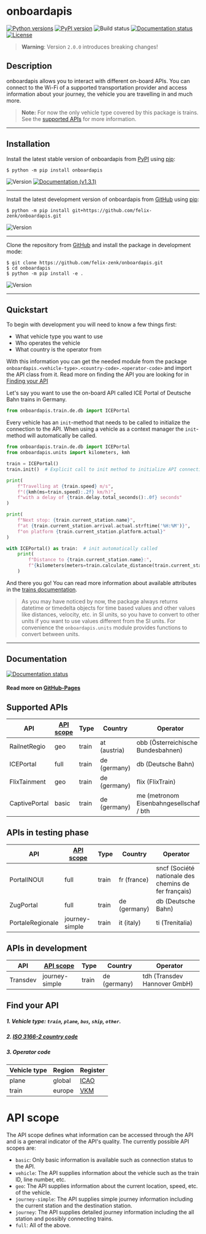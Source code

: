 # onboardapis

[![Python versions](https://img.shields.io/pypi/pyversions/onboardapis)](https://pypi.org/project/onboardapis)
[![PyPI version](https://badge.fury.io/py/onboardapis.svg)](https://pypi.org/project/onboardapis)
![Build status](https://img.shields.io/github/actions/workflow/status/felix-zenk/onboardapis/build.yml?branch=main)
[![Documentation status](https://img.shields.io/github/actions/workflow/status/felix-zenk/onboardapis/docs.yml?label=docs)](https://felix-zenk.github.io/onboardapis/docs/)
[![License](https://img.shields.io/github/license/felix-zenk/onboardapis)](https://github.com/felix-zenk/onboardapis/blob/main/LICENSE)

> **Warning**: Version `2.0.0` introduces breaking changes!

## Description

onboardapis allows you to interact with different on-board APIs.
You can connect to the Wi-Fi of a supported transportation provider
and access information about your journey, the vehicle you are travelling in and much more.

> **Note:** For now the only vehicle type covered by this package is trains.
> See the [supported APIs](#supported-apis) for more information.

---

## Installation

Install the latest stable version of onboardapis
from [PyPI](https://pypi.org/project/onboardapis)
using [pip](https://pip.pypa.io/en/stable/installation/):

```shell
$ python -m pip install onboardapis
```

![Version](https://img.shields.io/pypi/v/onboardapis?label=%20)
[![Documentation (v1.3.1)](https://img.shields.io/badge/Docs_v1.3.1-_?color=3581b6)](https://onboardapis.readthedocs.io/en/stable/)

---

Install the latest development version of onboardapis
from [GitHub](https://github.com/felix-zenk/onboardapis)
using [pip](https://pip.pypa.io/en/stable/installation/):

```shell
$ python -m pip install git+https://github.com/felix-zenk/onboardapis.git
```

![Version](https://img.shields.io/badge/v2.0.0-%20?color=1081c2)

---

Clone the repository
from [GitHub](https://github.com/felix-zenk/onboardapis)
and install the package in development mode:

```shell
$ git clone https://github.com/felix-zenk/onboardapis.git
$ cd onboardapis
$ python -m pip install -e .
```

![Version](https://img.shields.io/badge/v2.0.0-%20?color=1081c2)

---

## Quickstart

To begin with development you will need to know a few things first:

* What vehicle type you want to use
* Who operates the vehicle
* What country is the operator from

With this information you can get the needed module from the package 
``onboardapis.<vehicle-type>.<country-code>.<operator-code>`` 
and import the API class from it.
Read more on finding the API you are looking for in [Finding your API](#find-your-api)

Let's say you want to use the on-board API called ICE Portal of Deutsche Bahn trains in Germany.

```python
from onboardapis.train.de.db import ICEPortal
```

Every vehicle has an ``init``-method that needs to be called to initialize the connection to the API.
When using a vehicle as a context manager the ``init``-method will automatically be called.

```python
from onboardapis.train.de.db import ICEPortal
from onboardapis.units import kilometers, kmh

train = ICEPortal()
train.init()  # Explicit call to init method to initialize API connection

print(
    f"Travelling at {train.speed} m/s",
    f"({kmh(ms=train.speed):.2f} km/h)",
    f"with a delay of {train.delay.total_seconds():.0f} seconds"
)

print(
    f"Next stop: {train.current_station.name}",
    f"at {train.current_station.arrival.actual.strftime('%H:%M')}",
    f"on platform {train.current_station.platform.actual}"
)

with ICEPortal() as train:  # init automatically called
    print(
        f"Distance to {train.current_station.name}:",
        f"{kilometers(meters=train.calculate_distance(train.current_station)):.1f} km"
    )
```

And there you go!
You can read more information about available attributes in the [trains documentation](https://felix-zenk.github.io/onboardapis/docs/train/index.html#onboardapis.train.Train).

> As you may have noticed by now, the package always returns datetime or timedelta objects for time based values
> and other values like distances, velocity, etc. in SI units,
> so you have to convert to other units if you want to use values different from the SI units.
> For convenience the ``onboardapis.units`` module provides functions to convert between units.

---

## Documentation
[![Documentation status](https://img.shields.io/github/actions/workflow/status/felix-zenk/onboardapis/docs.yml?label=docs)](https://felix-zenk.github.io/onboardapis/docs/)

#### Read more on [GitHub-Pages](https://felix-zenk.github.io/onboardapis/docs/)


## Supported APIs

| API           | [API scope](#api-scope) | Type  | Country      | Operator                                  |
|---------------|-------------------------|-------|--------------|-------------------------------------------|
| RailnetRegio  | geo                     | train | at (austria) | obb (Österreichische Bundesbahnen)        |
| ICEPortal     | full                    | train | de (germany) | db (Deutsche Bahn)                        |
| FlixTainment  | geo                     | train | de (germany) | flix (FlixTrain)                          |
| CaptivePortal | basic                   | train | de (germany) | me (metronom Eisenbahngesellschaft) / bth |

## APIs in testing phase

| API              | [API scope](#api-scope) | Type  | Country      | Operator                                             |
|------------------|-------------------------|-------|--------------|------------------------------------------------------|
| PortalINOUI      | full                    | train | fr (france)  | sncf (Société nationale des chemins de fer français) |
| ZugPortal        | full                    | train | de (germany) | db (Deutsche Bahn)                                   |
| PortaleRegionale | journey-simple          | train | it (italy)   | ti (Trenitalia)                                      |

## APIs in development

| API           | [API scope](#api-scope) | Type  | Country             | Operator                                                                 |
|---------------|-------------------------|-------|---------------------|--------------------------------------------------------------------------|
| Transdev      | journey-simple          | train | de (germany)        | tdh (Transdev Hannover GmbH)                                             |


## Find your API

##### 1. Vehicle type: ``train``, ``plane``, ``bus``, ``ship``, ``other``.
##### 2. [ISO 3166-2 country code](https://en.wikipedia.org/wiki/ISO_3166-2#Current_codes)
##### 3. Operator code

| Vehicle type | Region | Register                                                    |
|--------------|--------|-------------------------------------------------------------|
| plane        | global | [ICAO](https://en.wikipedia.org/wiki/List_of_airline_codes) |
| train        | europe | [VKM](https://www.era.europa.eu/domains/registers/vkm_en)   |


# API scope

The API scope defines what information can be accessed through the API and is a general indicator of the API's quality.
The currently possible API scopes are:
- ``basic``: Only basic information is available such as connection status to the API.
- ``vehicle``: The API supplies information about the vehicle such as the train ID, line number, etc.
- ``geo``: The API supplies information about the current location, speed, etc. of the vehicle.
- ``journey-simple``: The API supplies simple journey information including the current station and the destination station.
- ``journey``: The API supplies detailed journey information including the all station and possibly connecting trains.
- ``full``: All of the above.
